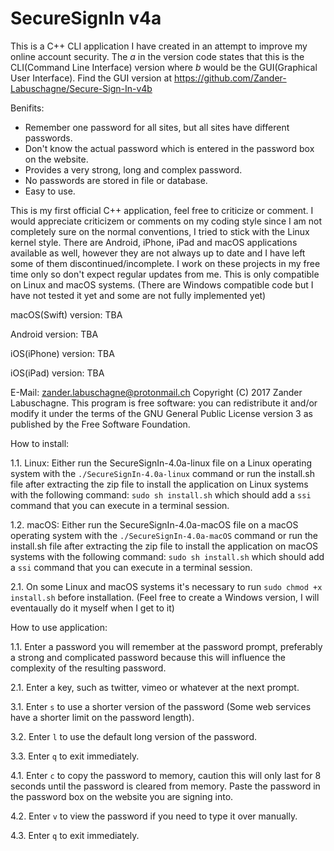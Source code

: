 # SecureSignIn v4a
This is a C++ CLI application I have created in an attempt to improve my online account security. The _a_ in the version code states that this is the CLI(Command Line Interface) version where _b_ would be the GUI(Graphical User Interface). Find the GUI version at https://github.com/Zander-Labuschagne/Secure-Sign-In-v4b

Benifits:
  - Remember one password for all sites, but all sites have different passwords.
  - Don't know the actual password which is entered in the password box on the website.
  - Provides a very strong, long and complex password.
  - No passwords are stored in file or database.
  - Easy to use.
  
This is my first official C++ application, feel free to criticize or comment. I would appreciate criticizem or comments on my coding style since I am not completely sure on the normal conventions, I tried to stick with the Linux kernel style.
There are Android, iPhone, iPad and macOS applications available as well, however they are not always up to date and I have left some of them discontinued/incomplete. I work on these projects in my free time only so don't expect regular updates from me. This is only compatible on Linux and macOS systems. (There are Windows compatible code but I have not tested it yet and some are not fully implemented yet)

macOS(Swift) version: TBA

Android version: TBA

iOS(iPhone) version: TBA

iOS(iPad) version: TBA

E-Mail: <zander.labuschagne@protonmail.ch>
Copyright (C) 2017 Zander Labuschagne. This program is free software: you can redistribute it and/or modify it under the terms of the GNU General Public License version 3 as published by the Free Software Foundation.

How to install:

1.1. Linux: Either run the SecureSignIn-4.0a-linux file on a Linux operating system with the ``./SecureSignIn-4.0a-linux`` command or run the install.sh file after extracting the zip file to install the application on Linux systems with the following command: ``sudo sh install.sh`` which should add a ``ssi`` command that you can execute in a terminal session.
  
1.2. macOS: Either run the SecureSignIn-4.0a-macOS file on a macOS operating system with the ``./SecureSignIn-4.0a-macOS`` command or run the install.sh file after extracting the zip file to install the application on macOS systems with the following command: ``sudo sh install.sh`` which should add a ``ssi`` command that you can execute in a terminal session.
  
2.1. On some Linux and macOS systems it's necessary to run ``sudo chmod +x install.sh`` before installation.
  (Feel free to create a Windows version, I will eventaually do it myself when I get to it)

How to use application:

1.1. Enter a password you will remember at the password prompt, preferably a strong and complicated password because this will influence the complexity of the resulting password.

2.1. Enter a key, such as twitter, vimeo or whatever at the next prompt.
  
3.1. Enter ``s`` to use a shorter version of the password (Some web services have a shorter limit on the password length).
  
3.2. Enter ``l`` to use the default long version of the password.
  
3.3. Enter ``q`` to exit immediately.
  
4.1. Enter ``c`` to copy the password to memory, caution this will only last for 8 seconds until the password is cleared from memory. Paste the password in the password box on the website you are signing into.
  
4.2. Enter ``v`` to view the password if you need to type it over manually.
  
4.3. Enter ``q`` to exit immediately.
